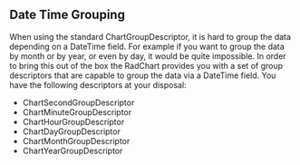 ## Date Time Grouping
When using the standard ChartGroupDescriptor, it is hard to group the data depending on a DateTime field. For example if you want to group the data by month or by year, or even by day, it would be quite impossible. In order to bring this out of the box the RadChart provides you with a set of group descriptors that are capable to group the data via a DateTime field.
You have the following descriptors at your disposal:

  - ChartSecondGroupDescriptor
  - ChartMinuteGroupDescriptor
  - ChartHourGroupDescriptor
  - ChartDayGroupDescriptor
  - ChartMonthGroupDescriptor
  - ChartYearGroupDescriptor